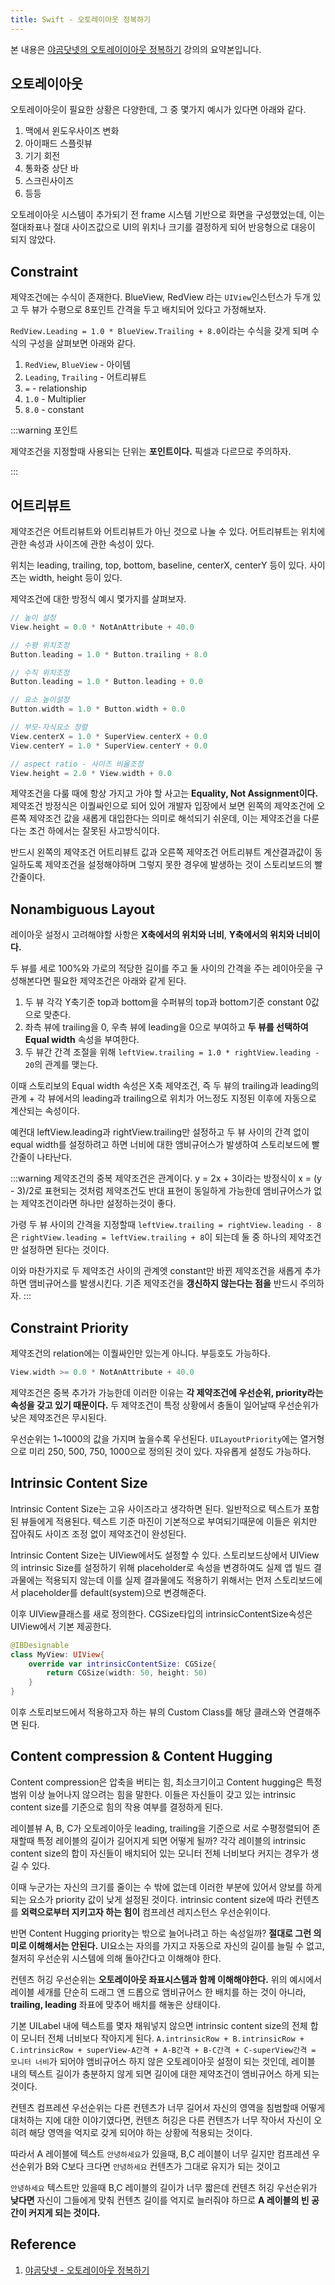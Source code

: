 ```yaml
---
title: Swift - 오토레이아웃 정복하기
---
```


본 내용은 [야곰닷넷의 오토레이이아웃 정복하기](https://yagom.net/courses/autolayout/) 강의의 요약본입니다.

## 오토레이아웃

오토레이아웃이 필요한 상황은 다양한데, 그 중 몇가지 예시가 있다면 아래와 같다.

1. 맥에서 윈도우사이즈 변화
2. 아이패드 스플릿뷰
3. 기기 회전
4. 통화중 상단 바
5. 스크린사이즈
6. 등등

오토레이아웃 시스템이 추가되기 전 frame 시스템 기반으로 화면을 구성했었는데, 이는 절대좌표나 절대 사이즈값으로 UI의 위치나 크기를 결정하게 되어 반응형으로 대응이 되지 않았다.

## Constraint

제약조건에는 수식이 존재한다. BlueView, RedView 라는 `UIView`인스턴스가 두개 있고 두 뷰가 수평으로 8포인트 간격을 두고 배치되어 있다고 가정해보자.

`RedView.Leading = 1.0 * BlueView.Trailing + 8.0`이라는 수식을 갖게 되며 수식의 구성을 살펴보면 아래와 같다.

1. `RedView`, `BlueView` - 아이템
2. `Leading`, `Trailing` - 어트리뷰트
3. `=` - relationship
4. `1.0` - Multiplier
5. `8.0` - constant

:::warning 포인트

제약조건을 지정할때 사용되는 단위는 **포인트이다.** 픽셀과 다르므로 주의하자.

:::

## 어트리뷰트

제약조건은 어트리뷰트와 어트리뷰트가 아닌 것으로 나눌 수 있다. 어트리뷰트는 위치에 관한 속성과 사이즈에 관한 속성이 있다.

위치는 leading, trailing, top, bottom, baseline, centerX, centerY 등이 있다. 사이즈는 width, height 등이 있다.

제약조건에 대한 방정식 예시 몇가지를 살펴보자.

```swift
// 높이 설정
View.height = 0.0 * NotAnAttribute + 40.0

// 수평 위치조정
Button.leading = 1.0 * Button.trailing + 8.0

// 수직 위치조정
Button.leading = 1.0 * Button.leading + 0.0

// 요소 높이설정
Button.width = 1.0 * Button.width + 0.0

// 부모-자식요소 정렬
View.centerX = 1.0 * SuperView.centerX + 0.0
View.centerY = 1.0 * SuperView.centerY + 0.0

// aspect ratio - 사이즈 비율조정
View.height = 2.0 * View.width + 0.0
```

제약조건을 다룰 때에 항상 가지고 가야 할 사고는 **Equality, Not Assignment이다.** 제약조건 방정식은 이퀄싸인으로 되어 있어 개발자 입장에서 보면 왼쪽의 제약조건에 오른쪽 제약조건 값을 새롭게 대입한다는 의미로 해석되기 쉬운데, 이는 제약조건을 다룬다는 조건 하에서는 잘못된 사고방식이다.

반드시 왼쪽의 제약조건 어트리뷰트 값과 오른쪽 제약조건 어트리뷰트 계산결과값이 동일하도록 제약조건을 설정해야하며 그렇지 못한 경우에 발생하는 것이 스토리보드의 빨간줄이다.

## Nonambiguous Layout

레이아웃 설정시 고려해야할 사항은 **X축에서의 위치와 너비**, **Y축에서의 위치와 너비이다.**

두 뷰를 세로 100%와 가로의 적당한 길이를 주고 둘 사이의 간격을 주는 레이아웃을 구성해본다면 필요한 제약조건은 아래와 같게 된다.

1. 두 뷰 각각 Y축기준 top과 bottom을 수퍼뷰의 top과 bottom기준 constant 0값으로 맞춘다.
2. 좌측 뷰에 trailing을 0, 우측 뷰에 leading을 0으로 부여하고 **두 뷰를 선택하여 Equal width** 속성을 부여한다.
3. 두 뷰간 간격 조절을 위해 `leftView.trailing = 1.0 * rightView.leading - 20`의 관계를 맺는다.

이때 스토리보의 Equal width 속성은 X축 제약조건, 즉 두 뷰의 trailing과 leading의 관계 + 각 뷰에서의 leading과 trailing으로 위치가 어느정도 지정된 이후에 자동으로 계산되는 속성이다.

예컨대 leftView.leading과 rightView.trailing만 설정하고 두 뷰 사이의 간격 없이 equal width를 설정하려고 하면 너비에 대한 앰비규어스가 발생하여 스토리보드에 빨간줄이 나타난다.

:::warning 제약조건의 중복
제약조건은 관계이다. y = 2x + 3이라는 방정식이 x = (y - 3)/2로 표현되는 것처럼 제약조건도 반대 표현이 동일하게 가능한데 앰비규어스가 없는 제약조건이라면 하나만 설정하는것이 좋다.

가령 두 뷰 사이의 간격을 지정할때 `leftView.trailing = rightView.leading - 8`은 `rightView.leading = leftView.trailing + 8`이 되는데 둘 중 하나의 제약조건만 설정하면 된다는 것이다.

이와 마찬가지로 두 제약조건 사이의 관계엣 constant만 바뀐 제약조건을 새롭게 추가하면 앰비규어스를 발생시킨다. 기존 제약조건을 **갱신하지 않는다는 점을** 반드시 주의하자.
:::

## Constraint Priority

제약조건의 relation에는 이퀄싸인만 있는게 아니다. 부등호도 가능하다.

```swift
View.width >= 0.0 * NotAnAttribute + 40.0
```

제약조건은 중복 추가가 가능한데 이러한 이유는 **각 제약조건에 우선순위, priority라는 속성을 갖고 있기 때문이다.** 두 제약조건이 특정 상황에서 충돌이 일어날때 우선순위가 낮은 제약조건은 무시된다.

우선순위는 1~1000의 값을 가지며 높을수록 우선된다. `UILayoutPriority`에는 열거형으로 미리 250, 500, 750, 1000으로 정의된 것이 있다. 자유롭게 설정도 가능하다.

## Intrinsic Content Size

Intrinsic Content Size는 고유 사이즈라고 생각하면 된다. 일반적으로 텍스트가 포함된 뷰들에게 적용된다. 텍스트 기준 마진이 기본적으로 부여되기때문에 이들은 위치만 잡아줘도 사이즈 조정 없이 제약조건이 완성된다.

Intrinsic Content Size는 UIView에서도 설정할 수 있다. 스토리보드상에서 UIView의 intrinsic Size를 설정하기 위해 placeholder로 속성을 변경하여도 실제 앱 빌드 결과물에는 적용되지 않는데 이를 실제 결과물에도 적용하기 위해서는 먼저 스토리보드에서 placeholder를 default(system)으로 변경해준다.

이후 UIView클래스를 새로 정의한다. CGSize타입의 intrinsicContentSize속성은 UIView에서 기본 제공한다.

```swift
@IBDesignable
class MyView: UIView{
    override var intrinsicContentSize: CGSize{
        return CGSize(width: 50, height: 50)
    }
}
```

이후 스토리보드에서 적용하고자 하는 뷰의 Custom Class를 해당 클래스와 연결해주면 된다.

## Content compression & Content Hugging

Content compression은 압축을 버티는 힘, 최소크기이고 Content hugging은 특정 범위 이상 늘어나지 않으려는 힘을 말한다. 이들은 자신들이 갖고 있는 intrinsic content size를 기준으로 힘의 작용 여부를 결정하게 된다.

레이블뷰 A, B, C가 오토레이아웃 leading, trailing을 기준으로 서로 수평정렬되어 존재할때 특정 레이블의 길이가 길어지게 되면 어떻게 될까? 각각 레이블의 intrinsic content size의 합이 자신들이 배치되어 있는 모니터 전체 너비보다 커지는 경우가 생길 수 있다.

이때 누군가는 자신의 크기를 줄이는 수 밖에 없는데 이러한 부분에 있어서 양보를 하게 되는 요소가 priority 값이 낮게 설정된 것이다. intrinsic content size에 따라 컨텐츠를 **외력으로부터 지키고자 하는 힘이** 컴프레션 레지스턴스 우선순위이다.

반면 Content Hugging priority는 밖으로 늘어나려고 하는 속성일까? **절대로 그런 의미로 이해해서는 안된다.** UI요소는 자의를 가지고 자동으로 자신의 길이를 늘릴 수 없고, 철저히 우선순위 시스템에 의해 돌아간다고 이해해야 한다.

컨텐츠 허깅 우선순위는 **오토레이아웃 좌표시스템과 함께 이해해야한다.** 위의 예시에서 레이블 세개를 단순히 드래그 앤 드롭으로 앰비규어스 한 배치를 하는 것이 아니라, **trailing, leading** 좌표에 맞추어 배치를 해놓은 상태이다.

기본 UILabel 내에 텍스트를 몇자 채워넣지 않으면 intrinsic content size의 전체 합이 모니터 전체 너비보다 작아지게 된다. `A.intrinsicRow + B.intrinsicRow + C.intrinsicRow + superView-A간격 + A-B간격 + B-C간격 + C-superView간격 = 모니터 너비`가 되어야 앰비규어스 하지 않은 오토레이아웃 설정이 되는 것인데, 레이블 내의 텍스트 길이가 충분하지 않게 되면 길이에 대한 제약조건이 앰비규어스 하게 되는 것이다.

컨텐츠 컴프레션 우선순위는 다른 컨텐츠가 너무 길어서 자신의 영역을 침범할때 어떻게 대처하는 지에 대한 이야기였다면, 컨텐츠 허깅은 다른 컨텐츠가 너무 작아서 자신이 오히려 해당 영역을 억지로 갖게 되어야 하는 상황에 적용되는 것이다.

따라서 A 레이블에 텍스트 `안녕하세요`가 있을때, B,C 레이블이 너무 길지만 컴프레션 우선순위가 B와 C보다 크다면 `안녕하세요` 컨텐츠가 그대로 유지가 되는 것이고

`안녕하세요` 텍스트만 있을때 B,C 레이블의 길이가 너무 짧은데 컨텐츠 허깅 우선순위가 **낮다면** 자신이 그들에게 맞춰 컨텐츠 길이를 억지로 늘러줘야 하므로 **A 레이블의 빈 공간이 커지게 되는 것이다.**

## Reference

1. [야곰닷넷 - 오토레이아웃 정복하기](https://yagom.net/courses/autolayout/)
